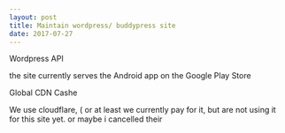 ```yaml
---
layout: post
title: Maintain wordpress/ buddypress site
date: 2017-07-27
---
```


Wordpress API

the site currently serves the Android app on the Google Play Store

Global CDN Cashe

We use cloudflare, ( or at least we currently pay for it, but are not using it for this site yet. or maybe i cancelled their 